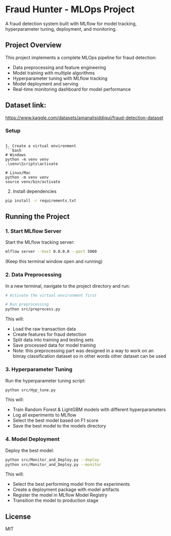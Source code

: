 # Fraud Hunter - MLOps Project

A  fraud detection system built with MLflow for model tracking, hyperparameter tuning, deployment, and monitoring.

## Project Overview

This project implements a complete MLOps pipeline for fraud detection:
- Data preprocessing and feature engineering
- Model training with multiple algorithms
- Hyperparameter tuning with MLflow tracking
- Model deployment and serving
- Real-time monitoring dashboard for model performance

## Dataset link:
https://www.kaggle.com/datasets/amanalisiddiqui/fraud-detection-dataset

### Setup

```

1. Create a virtual environment
```bash
# Windows
python -m venv venv
.\venv\Scripts\activate

# Linux/Mac
python -m venv venv
source venv/bin/activate
```

2. Install dependencies
```bash
pip install -r requirements.txt
```

## Running the Project

### 1. Start MLflow Server

Start the MLflow tracking server:
```bash
mlflow server --host 0.0.0.0 --port 5000
```

(Keep this terminal window open and running)

### 2. Data Preprocessing

In a new terminal, navigate to the project directory and run:
```bash
# Activate the virtual environment first

# Run preprocessing
python src/preprocess.py
```

This will:
- Load the raw transaction data
- Create features for fraud detection
- Split data into training and testing sets
- Save processed data for model training
- Note: this preprocessing part was designed in a way to work on an binray classification dataset so in other words other dataset can be used

### 3. Hyperparameter Tuning

Run the hyperparameter tuning script:
```bash
python src/Hyp_tune.py
```

This will:
- Train Random Forest & LightGBM models with different hyperparameters
- Log all experiments to MLflow
- Select the best model based on F1 score
- Save the best model to the models directory

### 4. Model Deployment

Deploy the best model:
```bash
python src/Monitor_and_Deploy.py --deploy 
python src/Monitor_and_Deploy.py --monitor
```

This will:
- Select the best performing model from the experiments
- Create a deployment package with model artifacts
- Register the model in MLflow Model Registry
- Transition the model to production stage

## License

MIT 